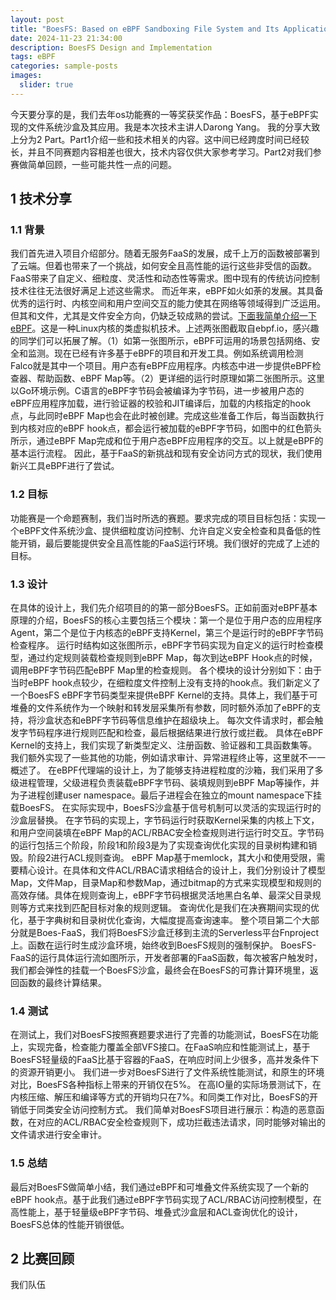 ```yaml
---
layout: post
title: "BoesFS: Based on eBPF Sandboxing File System and Its Application"
date: 2024-11-23 21:34:00
description: BoesFS Design and Implementation
tags: eBPF
categories: sample-posts
images:
  slider: true
---
```


今天要分享的是，我们去年os功能赛的一等奖获奖作品：BoesFS，基于eBPF实现的文件系统沙盒及其应用。我是本次技术主讲人Darong Yang。
我的分享大致上分为2 Part。Part1介绍一些和技术相关的内容。这中间已经跨度时间已经较长，并且不同赛题内容相差也很大，技术内容仅供大家参考学习。Part2对我们参赛做简单回顾，一些可能共性一点的问题。

## 1 技术分享

### 1.1 背景

我们首先进入项目介绍部分。随着无服务FaaS的发展，成千上万的函数被部署到了云端。但着也带来了一个挑战，如何安全且高性能的运行这些非受信的函数。
FaaS带来了自定义、细粒度、灵活性和动态性等需求。图中现有的传统访问控制技术往往无法很好满足上述这些需求。
而近年来，eBPF如火如荼的发展。其具备优秀的运行时、内核空间和用户空间交互的能力使其在网络等领域得到广泛运用。但其和文件，尤其是文件安全方向，仍缺乏较成熟的尝试。<u>下面我简单介绍一下eBPF</u>。这是一种Linux内核的类虚拟机技术。上述两张图截取自ebpf.io，感兴趣的同学们可以拓展了解。（1）如第一张图所示，eBPF可运用的场景包括网络、安全和监测。现在已经有许多基于eBPF的项目和开发工具。例如系统调用检测Falco就是其中一个项目。用户态有eBPF应用程序。内核态中进一步提供eBPF检查器、帮助函数、eBPF Map等。（2）更详细的运行时原理如第二张图所示。这里以Go环境示例。C语言的eBPF字节码会被编译为字节码，进一步被用户态的eBPF应用程序加载，进行验证器的校验和JIT编译后，加载的内核指定的hook点，与此同时eBPF Map也会在此时被创建。完成这些准备工作后，每当函数执行到内核对应的eBPF hook点，都会运行被加载的eBPF字节码，如图中的红色箭头所示，通过eBPF Map完成和位于用户态eBPF应用程序的交互。以上就是eBPF的基本运行流程。
因此，基于FaaS的新挑战和现有安全访问方式的现状，我们使用新兴工具eBPF进行了尝试。
### 1.2 目标

功能赛是一个命题赛制，我们当时所选的赛题。要求完成的项目目标包括：实现一个eBPF文件系统沙盒、提供细粒度访问控制、允许自定义安全检查和具备低的性能开销，最后要能提供安全且高性能的FaaS运行环境。我们很好的完成了上述的目标。

### 1.3 设计

在具体的设计上，我们先介绍项目的的第一部分BoesFS。正如前面对eBPF基本原理的介绍，BoesFS的核心主要包括三个模块：第一个是位于用户态的应用程序Agent，第二个是位于内核态的eBPF支持Kernel，第三个是运行时的eBPF字节码检查程序。
运行时结构如这张图所示，eBPF字节码实现为自定义的运行时检查模型，通过约定规则装载检查规则到eBPF Map，每次到达eBPF Hook点的时候，调用eBPF字节码匹配eBPF Map里的检查规则。
各个模块的设计分别如下：由于当时eBPF hook点较少，在细粒度文件控制上没有支持的hook点。我们新定义了一个BoesFS eBPF字节码类型来提供eBPF Kernel的支持。具体上，我们基于可堆叠的文件系统作为一个映射和转发层采集所有参数，同时额外添加了eBPF的支持，将沙盒状态和eBPF字节码等信息维护在超级块上。
每次文件请求时，都会触发字节码程序进行规则匹配和检查，最后根据结果进行放行或拦截。
具体在eBPF Kernel的支持上，我们实现了新类型定义、注册函数、验证器和工具函数集等。
我们额外实现了一些其他的功能，例如请求审计、异常进程终止等，这里就不一一概述了。
在eBPF代理端的设计上，为了能够支持进程粒度的沙箱，我们采用了多级进程管理，父级进程负责装载eBPF字节码、装填规则到eBPF Map等操作，并为子进程创建user namespace。最后子进程会在独立的mount namespace下挂载BoesFS。
在实际实现中，BoesFS沙盒基于信号机制可以灵活的实现运行时的沙盒层替换。
在字节码的实现上，字节码运行时获取Kernel采集的内核上下文，和用户空间装填在eBPF Map的ACL/RBAC安全检查规则进行运行时交互。字节码的运行包括三个阶段，阶段1和阶段3是为了实现查询优化实现的目录树构建和销毁。阶段2进行ACL规则查询。
eBPF Map基于memlock，其大小和使用受限，需要精心设计。在具体和文件ACL/RBAC请求相结合的设计上，我们分别设计了模型Map，文件Map，目录Map和参数Map，通过bitmap的方式来实现模型和规则的高效存储。具体在规则查询上，eBPF字节码根据灵活地黑白名单、最深父目录规则等方式来找到匹配目标对象的规则逻辑。
查询优化是我们在决赛期间实现的优化，基于字典树和目录树优化查询，大幅度提高查询速率。
整个项目第二个大部分就是Boes-FaaS，我们将BoesFS沙盒迁移到主流的Serverless平台Fnproject上。函数在运行时生成沙盒环境，始终收到BoesFS规则的强制保护。
BoesFS-FaaS的运行具体运行流如图所示，开发者部署的FaaS函数，每次被客户触发时，我们都会弹性的挂载一个BoesFS沙盒，最终会在BoesFS的可靠计算环境里，返回函数的最终计算结果。

### 1.4 测试

在测试上，我们对BoesFS按照赛题要求进行了完善的功能测试，BoesFS在功能上，实现完备，检查能力覆盖全部VFS接口。在FaaS响应和性能测试上，基于BoesFS轻量级的FaaS比基于容器的FaaS，在响应时间上少很多，高并发条件下的资源开销更小。
我们进一步对BoesFS进行了文件系统性能测试，和原生的环境对比，BoesFS各种指标上带来的开销仅在5%。
在高IO量的实际场景测试下，在内核压缩、解压和编译等方式的开销均只在7%。和同类工作对比，BoesFS的开销低于同类安全访问控制方式。
我们简单对BoesFS项目进行展示：构造的恶意函数，在对应的ACL/RBAC安全检查规则下，成功拦截违法请求，同时能够对输出的文件请求进行安全审计。

### 1.5 总结

最后对BoesFS做简单小结，我们通过eBPF和可堆叠文件系统实现了一个新的eBPF hook点。基于此我们通过eBPF字节码实现了ACL/RBAC访问控制模型，在高性能上，基于轻量级eBPF字节码、堆叠式沙盒层和ACL查询优化的设计，BoesFS总体的性能开销很低。


## 2 比赛回顾


我们队伍